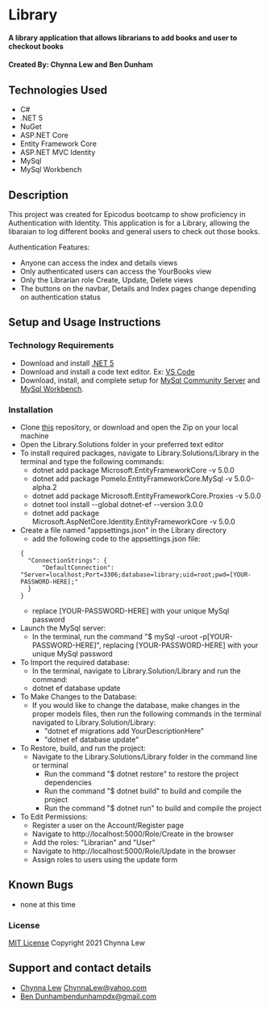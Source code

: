 # Library

#### A library application that allows librarians to add books and user to checkout books

#### Created By: Chynna Lew and Ben Dunham

## Technologies Used

* C#
* .NET 5
* NuGet
* ASP.NET Core
* Entity Framework Core
* ASP.NET MVC Identity
* MySql
* MySql Workbench

## Description

This project was created for Epicodus bootcamp to show proficiency in Authentication with Identity. This application is for a Library, allowing the libaraian to log different books and general users to check out those books.

Authentication Features:
- Anyone can access the index and details views
- Only authenticated users can access the YourBooks view
- Only the Librarian role Create, Update, Delete views
- The buttons on the navbar, Details and Index pages change depending on authentication status

## Setup and Usage Instructions

### Technology Requirements

* Download and install [.NET 5](https://dotnet.microsoft.com/download/dotnet/5.0)
* Download and install a code text editor. Ex: [VS Code](https://code.visualstudio.com/)
* Download, install, and complete setup for [MySql Community Server](https://dev.mysql.com/downloads/file/?id=484914) and [MySql Workbench](https://dev.mysql.com/downloads/file/?id=484391).

### Installation

* Clone [this](https://github.com/chynnalew/Library.Solution) repository, or download and open the Zip on your local machine
* Open the Library.Solutions folder in your preferred text editor
* To install required packages, navigate to Library.Solutions/Library in the terminal and type the following commands:
  - dotnet add package Microsoft.EntityFrameworkCore -v 5.0.0
  - dotnet add package Pomelo.EntityFrameworkCore.MySql -v 5.0.0-alpha.2
  - dotnet add package Microsoft.EntityFrameworkCore.Proxies -v 5.0.0
  - dotnet tool install --global dotnet-ef --version 3.0.0
  - dotnet add package Microsoft.AspNetCore.Identity.EntityFrameworkCore -v 5.0.0
* Create a file named "appsettings.json" in the Library directory
  - add the following code to the appsettings.json file:
  ```
  {
    "ConnectionStrings": {
        "DefaultConnection": "Server=localhost;Port=3306;database=library;uid=root;pwd=[YOUR-PASSWORD-HERE];"
    }
  }
  ```
  - replace [YOUR-PASSWORD-HERE] with your unique MySql password
* Launch the MySql server:
  - In the terminal, run the command "$ mySql -uroot -p[YOUR-PASSWORD-HERE]", replacing [YOUR-PASSWORD-HERE] with your unique MySql password
* To Import the required database:
   - In the terminal, navigate to Library.Solution/Library and run the command:
    - dotnet ef database update
* To Make Changes to the Database:
  - If you would like to change the database, make changes in the proper models files, then run the following commands in the terminal navigated to Library.Solution/Library:
    - "dotnet ef migrations add YourDescriptionHere"
    - "dotnet ef database update"
* To Restore, build, and run the project:
  - Navigate to the Library.Solutions/Library folder in the command line or terminal
    - Run the command "$ dotnet restore" to restore the project dependencies
    - Run the command "$ dotnet build" to build and compile the project
    - Run the command "$ dotnet run" to build and compile the project
* To Edit Permissions:
  - Register a user on the Account/Register page
  - Navigate to http://localhost:5000/Role/Create in the browser
  - Add the roles: "Librarian" and "User"
  - Navigate to http://localhost:5000/Role/Update in the browser
  - Assign roles to users using the update form

## Known Bugs

* none at this time

### License

[MIT License](https://opensource.org/licenses/MIT)
Copyright 2021 Chynna Lew

## Support and contact details

* [Chynna Lew](github.com/chynnalew) <ChynnaLew@yahoo.com>
* [Ben Dunham](https://github.com/bendunhampdx)<bendunhampdx@gmail.com>
